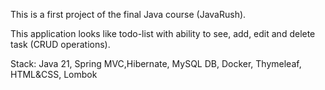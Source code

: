 This is a first project of the final Java course (JavaRush).

This application looks like todo-list with ability to see, add, edit and delete task (CRUD operations).

Stack: Java 21, Spring MVC,Hibernate, MySQL DB, Docker, Thymeleaf, HTML&CSS, Lombok